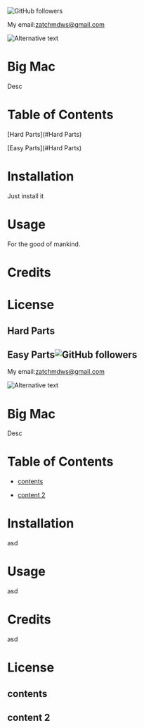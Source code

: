![GitHub followers](https://img.shields.io/github/followers/zachmdws?style=social)

My email:zatchmdws@gmail.com

![Alternative text](https://avatars1.githubusercontent.com/u/59651796?v=4)

# Big Mac

Desc



# Table of Contents



[Hard Parts](#Hard Parts)

[Easy Parts](#Hard Parts)

# Installation

Just install it



# Usage

For the good of mankind.



# Credits





# License



## Hard Parts

## Easy Parts![GitHub followers](https://img.shields.io/github/followers/zachmdws?style=social)

My email:zatchmdws@gmail.com

![Alternative text](https://avatars1.githubusercontent.com/u/59651796?v=4)

# Big Mac

Desc



# Table of Contents



- [contents ](#contents )

- [content 2](#contents )

# Installation

asd



# Usage

asd



# Credits

asd



# License



## contents 

## content 2